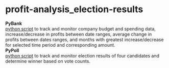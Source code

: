 # profit-analysis_election-results

<b>PyBank</b> <br>
<a href="https://github.com/cspence001/profit-analysis_election-results/blob/main/PyBank/main.py">python script</a> to track and monitor company budget and spending data, increase/decrease in profits between date ranges, average change in profits between dates ranges, and months with greatest increase/decrease for selected time period and corresponding amount. 
<br />
<b>PyPoll</b> <br>
<a href="https://github.com/cspence001/profit-analysis_election-results/blob/main/PyPoll/main.py">python script</a> to track and monitor election results of four candidates and determine winner based on vote counts.

